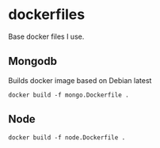 # dockerfiles
Base docker files I use.

## Mongodb
Builds docker image based on Debian latest

```
docker build -f mongo.Dockerfile .
```

## Node 

```
docker build -f node.Dockerfile .
```

